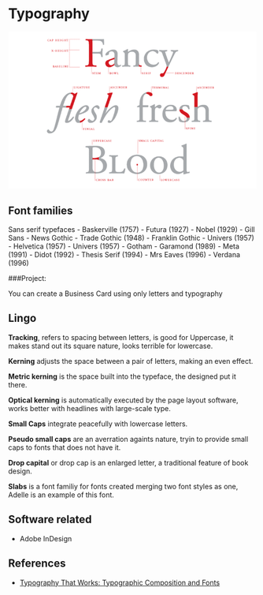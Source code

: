 # Typography

![Typography ](img/typography-lingo.png)

## Font families

Sans serif typefaces
	- Baskerville (1757)
	- Futura (1927)
	- Nobel (1929)
	- Gill Sans
	- News Gothic
	- Trade Gothic (1948)
	- Franklin Gothic
	- Univers (1957)
	- Helvetica (1957)
	- Univers (1957)
	- Gotham
	- Garamond (1989)
	- Meta (1991)
	- Didot (1992)
	- Thesis Serif (1994)
	- Mrs Eaves (1996)
	- Verdana (1996)

###Project:

You can create a Business Card using only letters and typography

## Lingo

<b>Tracking</b>, refers to spacing between letters, is good for Uppercase, it makes stand out its square nature, looks terrible for lowercase.

<b>Kerning</b> adjusts the space between a pair of letters, making an even effect.

<b>Metric kerning</b> is the space built into the typeface, the designed put it there.

<b>Optical kerning</b> is automatically executed by the page layout software, works better with headlines with large-scale type.

<b>Small Caps</b> integrate peacefully with lowercase letters.

<b>Pseudo small caps</b> are an averration againts nature, tryin to provide small caps to fonts that does not have it.

<b>Drop capital</b> or drop cap is an enlarged letter, a traditional feature of book design.

<b>Slabs</b> is a font familiy for fonts created merging two font styles as one, Adelle is an example of this font.

## Software related

- Adobe InDesign

## References

- [ Typography That Works: Typographic Composition and Fonts ](https://skl.sh/3s3TUmE)


